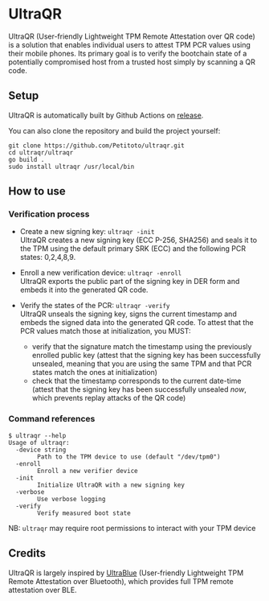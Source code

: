 # UltraQR
UltraQR (User-friendly Lightweight TPM Remote Attestation over QR code) is a solution that enables individual users to attest TPM PCR values using their mobile phones. Its primary goal is to verify the bootchain state of a potentially compromised host from a trusted host simply by scanning a QR code.

## Setup
UltraQR is automatically built by Github Actions on [release](https://github.com/Petitoto/ultraqr/releases).

You can also clone the repository and build the project yourself:
```
git clone https://github.com/Petitoto/ultraqr.git
cd ultraqr/ultraqr
go build .
sudo install ultraqr /usr/local/bin
```

## How to use
### Verification process
- Create a new signing key: `ultraqr -init`<br/>
UltraQR creates a new signing key (ECC P-256, SHA256) and seals it to the TPM using the default primary SRK (ECC) and the following PCR states: 0,2,4,8,9.

- Enroll a new verification device: `ultraqr -enroll`<br/>
UltraQR exports the public part of the signing key in DER form and embeds it into the generated QR code.

- Verify the states of the PCR: `ultraqr -verify`<br/>
UltraQR unseals the signing key, signs the current timestamp and embeds the signed data into the generated QR code.
To attest that the PCR values match those at initialization, you MUST:
    - verify that the signature match the timestamp using the previously enrolled public key (attest that the signing key has been successfully unsealed, meaning that you are using the same TPM and that PCR states match the ones at initialization)
    - check that the timestamp corresponds to the current date-time (attest that the signing key has been successfully unsealed *now*, which prevents replay attacks of the QR code)

### Command references
```
$ ultraqr --help
Usage of ultraqr:
  -device string
        Path to the TPM device to use (default "/dev/tpm0")
  -enroll
        Enroll a new verifier device
  -init
        Initialize UltraQR with a new signing key
  -verbose
        Use verbose logging
  -verify
        Verify measured boot state
```

NB: `ultraqr` may require root permissions to interact with your TPM device

## Credits
UltraQR is largely inspired by [UltraBlue](https://github.com/ANSSI-FR/ultrablue) (User-friendly Lightweight TPM Remote Attestation over Bluetooth), which provides full TPM remote attestation over BLE.